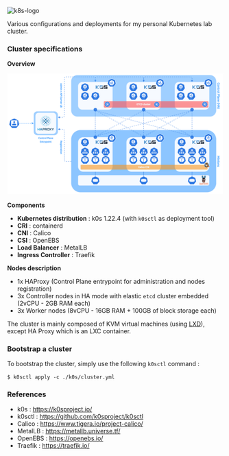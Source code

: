 <p><img src="https://upload.wikimedia.org/wikipedia/commons/thumb/6/67/Kubernetes_logo.svg/2560px-Kubernetes_logo.svg.png" alt="k8s-logo" title="k8s" align="top" height=100 /></p>

Various configurations and deployments for my personal Kubernetes lab cluster.

### Cluster specifications

**Overview**

![My Kubernetes cluster](docs/cluster.png)

**Components**

  - **Kubernetes distribution** : k0s 1.22.4 (with `k0sctl` as deployment tool)
  - **CRI** : containerd
  - **CNI** : Calico
  - **CSI** : OpenEBS
  - **Load Balancer** : MetalLB
  - **Ingress Controller** : Traefik

**Nodes description**

  - 1x HAProxy (Control Plane entrypoint for administration and nodes registration)
  - 3x Controller nodes in HA mode with elastic `etcd` cluster embedded (2vCPU - 2GB RAM each)
  - 3x Worker nodes (8vCPU - 16GB RAM + 100GB of block storage each)
 
The cluster is mainly composed of KVM virtual machines (using [LXD](https://linuxcontainers.org/lxd/)), except HA Proxy which is an LXC container.

### Bootstrap a cluster

To bootstrap the cluster, simply use the following `k0sctl` command :

```shell
$ k0sctl apply -c ./k0s/cluster.yml
```

### References

- k0s : https://k0sproject.io/
- k0sctl : https://github.com/k0sproject/k0sctl
- Calico : https://www.tigera.io/project-calico/
- MetalLB : https://metallb.universe.tf/
- OpenEBS : https://openebs.io/
- Traefik : https://traefik.io/
